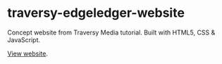 # traversy-edgeledger-website
Concept website from Traversy Media tutorial. Built with HTML5, CSS &amp; JavaScript.

[View website](https://atalle.github.io/traversy-edgeledger-website/).
